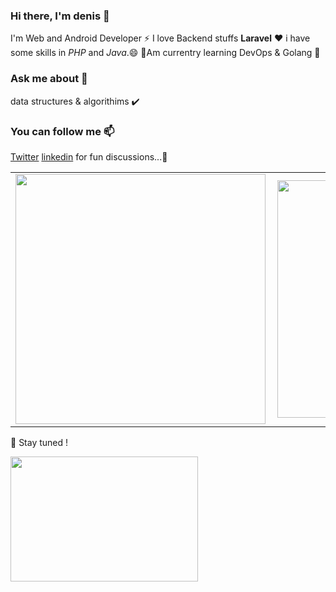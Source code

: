 
### Hi there, I'm denis 👋
I'm Web and Android Developer ⚡
I love  Backend stuffs **Laravel** ❤️
i have some skills in *PHP* and *Java*.😄
🌱Am currentry learning DevOps & Golang 🤔

 ### Ask me about 💬
 data structures & algorithims ✔️
### You can follow me 📫 

 [Twitter](https://twitter.com/denniske992) [linkedin](https://www.linkedin.com/in/dennis-mwangi-2089aa176/) for fun discussions...👯     
 
<center>
  <table>
  <tr>
      <td><img width="400px" align="left" src="https://github-readme-stats.vercel.app/api?username=denismwangi&count_private=true&show_icons=true&layout=compact" /></td>
      <td><img width="380px" align="left" src="https://github-readme-stats.vercel.app/api/top-langs/?username=denismwangi&hide=html&layout=compact" /></td>
  </tr>   
</table>
</center>


🔭 Stay tuned !

<img src="https://media.giphy.com/media/3o7qE1YN7aBOFPRw8E/giphy.gif" width="300" height="200" />

<!--
**denismwangi/denismwangi** is a ✨ _special_ ✨ repository because its `README.md` (this file) appears on your GitHub profile.

Here are some ideas to get you started:

- 🔭 I’m currently working on ...
- 🌱 I’m currently learning ...
- 👯 I’m looking to collaborate on ...
- 🤔 I’m looking for help with ...
- 💬 Ask me about ...
- 📫 How to reach me: ...
- 😄 Pronouns: ...
- ⚡ Fun fact: ...
-->
